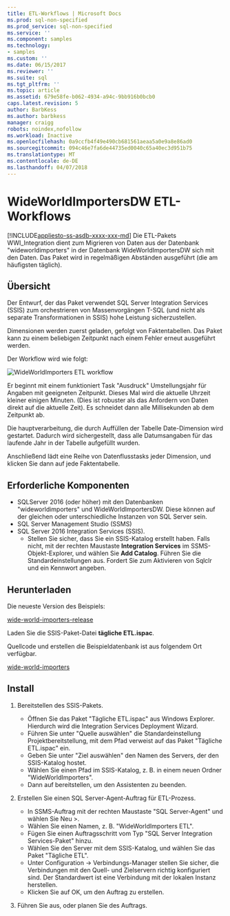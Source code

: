 ```yaml
---
title: ETL-Workflows | Microsoft Docs
ms.prod: sql-non-specified
ms.prod_service: sql-non-specified
ms.service: ''
ms.component: samples
ms.technology:
- samples
ms.custom: ''
ms.date: 06/15/2017
ms.reviewer: ''
ms.suite: sql
ms.tgt_pltfrm: ''
ms.topic: article
ms.assetid: 679e58fe-b062-4934-a94c-9bb916b0bcb0
caps.latest.revision: 5
author: BarbKess
ms.author: barbkess
manager: craigg
robots: noindex,nofollow
ms.workload: Inactive
ms.openlocfilehash: 0a9ccfb4f49e490cb681561aeaa5a0e9a8e86ad0
ms.sourcegitcommit: 094c46e7fa6de44735ed0040c65a40ec3d951b75
ms.translationtype: MT
ms.contentlocale: de-DE
ms.lasthandoff: 04/07/2018
---
```

# <a name="wideworldimportersdw-etl-workflow"></a>WideWorldImportersDW ETL-Workflows
[!INCLUDE[appliesto-ss-asdb-xxxx-xxx-md](../../includes/appliesto-ss-asdb-xxxx-xxx-md.md)]
Die ETL-Pakets WWI_Integration dient zum Migrieren von Daten aus der Datenbank "wideworldimporters" in der Datenbank WideWorldImportersDW sich mit den Daten. Das Paket wird in regelmäßigen Abständen ausgeführt (die am häufigsten täglich).

## <a name="overview"></a>Übersicht

Der Entwurf, der das Paket verwendet SQL Server Integration Services (SSIS) zum orchestrieren von Massenvorgängen T-SQL (und nicht als separate Transformationen in SSIS) hohe Leistung sicherzustellen.

Dimensionen werden zuerst geladen, gefolgt von Faktentabellen. Das Paket kann zu einem beliebigen Zeitpunkt nach einem Fehler erneut ausgeführt werden.

Der Workflow wird wie folgt:

 ![WideWorldImporters ETL workflow](../../sample/world-wide-importers/media/wideworldimporters-etl-workflow.png)

Er beginnt mit einem funktioniert Task "Ausdruck" Umstellungsjahr für Angaben mit geeigneten Zeitpunkt. Dieses Mal wird die aktuelle Uhrzeit kleiner einigen Minuten. (Dies ist robuster als das Anfordern von Daten direkt auf die aktuelle Zeit). Es schneidet dann alle Millisekunden ab dem Zeitpunkt ab.

Die hauptverarbeitung, die durch Auffüllen der Tabelle Date-Dimension wird gestartet. Dadurch wird sichergestellt, dass alle Datumsangaben für das laufende Jahr in der Tabelle aufgefüllt wurden.

Anschließend lädt eine Reihe von Datenflusstasks jeder Dimension, und klicken Sie dann auf jede Faktentabelle.

## <a name="prerequisites"></a>Erforderliche Komponenten

- SQLServer 2016 (oder höher) mit den Datenbanken "wideworldimporters" und WideWorldImportersDW. Diese können auf der gleichen oder unterschiedliche Instanzen von SQL Server sein.
- SQL Server Management Studio (SSMS)
- SQL Server 2016 Integration Services (SSIS).
  - Stellen Sie sicher, dass Sie ein SSIS-Katalog erstellt haben. Falls nicht, mit der rechten Maustaste **Integration Services** im SSMS-Objekt-Explorer, und wählen Sie **Add Catalog**. Führen Sie die Standardeinstellungen aus. Fordert Sie zum Aktivieren von Sqlclr und ein Kennwort angeben.


## <a name="download"></a>Herunterladen

Die neueste Version des Beispiels:

[wide-world-importers-release](http://go.microsoft.com/fwlink/?LinkID=800630)

Laden Sie die SSIS-Paket-Datei **tägliche ETL.ispac**.

Quellcode und erstellen die Beispieldatenbank ist aus folgendem Ort verfügbar.

[wide-world-importers](https://github.com/Microsoft/sql-server-samples/tree/master/samples/databases/wide-world-importers/wwi-integration-etl)

## <a name="install"></a>Install

1. Bereitstellen des SSIS-Pakets.
   - Öffnen Sie das Paket "Tägliche ETL.ispac" aus Windows Explorer. Hierdurch wird die Integration Services Deployment Wizard.
   - Führen Sie unter "Quelle auswählen" die Standardeinstellung Projektbereitstellung, mit dem Pfad verweist auf das Paket "Tägliche ETL.ispac" ein.
   - Geben Sie unter "Ziel auswählen" den Namen des Servers, der den SSIS-Katalog hostet.
   - Wählen Sie einen Pfad im SSIS-Katalog, z. B. in einem neuen Ordner "WideWorldImporters".
   - Dann auf bereitstellen, um den Assistenten zu beenden.

2. Erstellen Sie einen SQL Server-Agent-Auftrag für ETL-Prozess.
   - In SSMS-Auftrag mit der rechten Maustaste "SQL Server-Agent" und wählen Sie Neu >.
   - Wählen Sie einen Namen, z. B. "WideWorldImporters ETL".
   - Fügen Sie einen Auftragsschritt vom Typ "SQL Server Integration Services-Paket" hinzu.
   - Wählen Sie den Server mit dem SSIS-Katalog, und wählen Sie das Paket "Tägliche ETL".
   - Unter Configuration -> Verbindungs-Manager stellen Sie sicher, die Verbindungen mit den Quell- und Zielservern richtig konfiguriert sind. Der Standardwert ist eine Verbindung mit der lokalen Instanz herstellen.
   - Klicken Sie auf OK, um den Auftrag zu erstellen.

3. Führen Sie aus, oder planen Sie des Auftrags.
